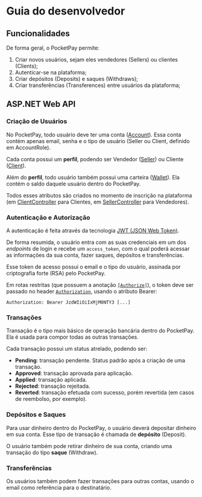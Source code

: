 # Guia do desenvolvedor

## Funcionalidades

De forma geral, o PocketPay permite:

1. Criar novos usuários, sejam eles vendedores (Sellers) ou clientes (Clients);
2. Autenticar-se na plataforma;
3. Criar depósitos (Deposits) e saques (Withdraws);
4. Criar transferências (Transferences) entre usuários da plataforma;

## ASP.NET Web API

### Criação de Usuários

No PocketPay, todo usuário deve ter uma conta ([Account](./backend/pocketpay/Models/AccountModel.cs)).
Essa conta contém apenas email, senha e o tipo de usuário (Seller ou Client, definido em AccountRole).

Cada conta possui um **perfil**, podendo ser Vendedor ([Seller](./backend/pocketpay/Models/SellerModel.cs)) ou Cliente ([Client](./backend/pocketpay/Models/ClientModel.cs)).

Além do **perfil**, todo usuário também possui uma carteira ([Wallet](./backend/pocketpay/Model0/WalletModel.cs)).
Ela contém o saldo daquele usuário dentro do PocketPay.

Todos esses atributos são criados no momento de inscrição na plataforma (em [ClientController](./backend/pocketpay/Controllers/ClientController.cs) para Clientes, 
em [SellerController](./backend/pocketpay/Controllers/SellerController.cs) para Vendedores).

### Autenticação e Autorização

A autenticação é feita através da tecnologia [JWT (JSON Web Token)](https://jwt.io/). 

De forma resumida, o usuário entra com as suas credenciais em um dos _endpoints_ de login e recebe um `access_token`, 
com o qual poderá acessar as informações da sua conta, fazer saques, depósitos e transferências.

Esse token de acesso possui o email e o tipo do usuário, assinada por criptografia forte (RSA) pelo PocketPay.

Em rotas restritas (que possuem a anotação [`[Authorize]`](https://learn.microsoft.com/en-us/aspnet/core/security/authorization/simple?view=aspnetcore-7.0)), o token deve ser passado no header [`Authorization`](https://developer.mozilla.org/en-US/docs/Web/HTTP/Headers/Authorization), usando o atributo Bearer:

```
Authorization: Bearer JzdWIiOiIxMjM0NTY3 [...]
```

### Transações

Transação é o tipo mais básico de operação bancária dentro do PocketPay. 
Ela é usada para compor todas as outras transações.

Cada transação possui um status atrelado, podendo ser:

- **Pending**: transação pendente. Status padrão após a criação de uma transação.
- **Approved**: transação aprovada para aplicação.
- **Applied**: transação aplicada. 
- **Rejected**: transação rejeitada.
- **Reverted**: transação efetuada com sucesso, porém revertida (em casos de reembolso, por exemplo).

### Depósitos e Saques

Para usar dinheiro dentro do PocketPay, o usuário deverá depositar dinheiro em sua conta. Esse tipo de 
transação é chamada de **depósito** (Deposit).

O usuário também pode retirar dinheiro de sua conta, criando uma transação do tipo **saque** (Withdraw).

### Transferências

Os usuários também podem fazer transações para outras contas, usando o email como referência para o destinatário.

